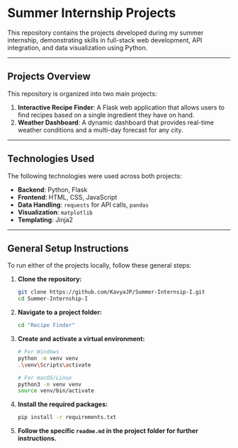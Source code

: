 # Summer Internship Projects

This repository contains the projects developed during my summer internship, demonstrating skills in full-stack web development, API integration, and data visualization using Python.

---

## Projects Overview

This repository is organized into two main projects:

1.  **Interactive Recipe Finder**: A Flask web application that allows users to find recipes based on a single ingredient they have on hand.
2.  **Weather Dashboard**: A dynamic dashboard that provides real-time weather conditions and a multi-day forecast for any city.

---

## Technologies Used

The following technologies were used across both projects:

* **Backend**: Python, Flask
* **Frontend**: HTML, CSS, JavaScript
* **Data Handling**: `requests` for API calls, `pandas`
* **Visualization**: `matplotlib`
* **Templating**: Jinja2

---

## General Setup Instructions

To run either of the projects locally, follow these general steps:

1.  **Clone the repository:**
    ```bash
    git clone https://github.com/KavyaJP/Summer-Internsip-I.git
    cd Summer-Internship-I
    ```

2.  **Navigate to a project folder:**
    ```bash
    cd "Recipe Finder"
    ```

3.  **Create and activate a virtual environment:**
    ```bash
    # For Windows
    python -m venv venv
    .\venv\Scripts\activate

    # For macOS/Linux
    python3 -m venv venv
    source venv/bin/activate
    ```

4.  **Install the required packages:**
    ```bash
    pip install -r requirements.txt
    ```

5.  **Follow the specific `readme.md` in the project folder for further instructions.**